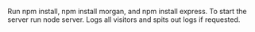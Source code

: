 Run npm install, npm install morgan, and npm install express. To start the server run node server. 
Logs all visitors and spits out logs if requested.
